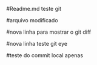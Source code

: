 #Readme.md teste git

#arquivo modificado

#nova linha para mostrar o git diff

#nova linha teste git eye

#teste do commit local apenas
